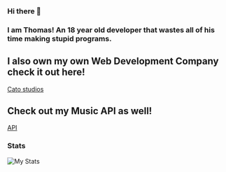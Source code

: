 ### Hi there 👋

### I am Thomas! An 18 year old developer that wastes all of his time making stupid programs.

## I also own my own Web Development Company check it out here!
[Cato studios](https://catostudios.nl)

## Check out my Music API as well!
[API](https://music.catostudios.nl)



### Stats
![My Stats](https://github-readme-stats.vercel.app/api?username=ThomasBeHappy)

<!--
**ThomasBeHappy/ThomasBeHappy** is a ✨ _special_ ✨ repository because its `README.md` (this file) appears on your GitHub profile.

Here are some ideas to get you started:

- 🔭 I’m currently working on ...
- 🌱 I’m currently learning ...
- 👯 I’m looking to collaborate on ...
- 🤔 I’m looking for help with ...
- 💬 Ask me about ...
- 📫 How to reach me: ...
- 😄 Pronouns: ...
- ⚡ Fun fact: ...
-->
